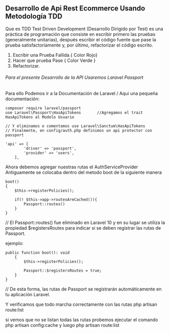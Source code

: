 ## Desarrollo de Api Rest Ecommerce Usando Metodología TDD


Que es TDD Test Driven Development (Desarrollo Dirigido por Test)
es una práctica de programación que consiste en escribir primero las pruebas (generalmente unitarias), después escribir el código fuente que pase la prueba satisfactoriamente y, por último, refactorizar el código escrito.

1) Escribir una Prueba Fallida.{ Color Rojo}
2) Hacer que prueba Pase { Color Verde }
3) Refactorizar.

###### Para el presente Desarrollo de la API Usaremos Laravel Passport

Para ello Podemos ir a la Documentación de Laravel / Aqui una pequeña documentación:
```
composer require laravel/passport
use Laravel\Passport\HasApiTokens       //Agregamos el trait HasApiTokens al Modelo Usuario

// Y eliminamos o comentamos use Laravel\Sanctum\HasApiTokens
// Finalmente, en config/auth.php definimos un api protector con passport

'api' => [
        'driver' => 'passport',
        'provider' => 'users',
    ],

```

Ahora debemos agregar nuestras rutas el AuthServiceProvider
Antiguamente se colocaba dentro del metodo boot de la siguiente manera
```
boot()
{
    $this->registerPolicies();

    if(! $this->app->routesAreCached()){
        Passport::routes()
    }
}
```

// El Passport::routes() fue eliminado en Laravel 10 y en su lugar se utiliza la propiedad $registersRoutes para indicar si se deben registrar las rutas de Passport.

ejemplo:

```
public function boot(): void
    {
        $this->registerPolicies();

        Passport::$registersRoutes = true;
    }
}
```
// De esta forma, las rutas de Passport se registrarán automáticamente en tu aplicación Laravel.

Y verificamos que todo marcha correctamente con las rutas php artisan route:list

si vemos que no se listan todas las rutas probemos ejecutar el comando 
php artisan config:cache y luego php artisan route:list

